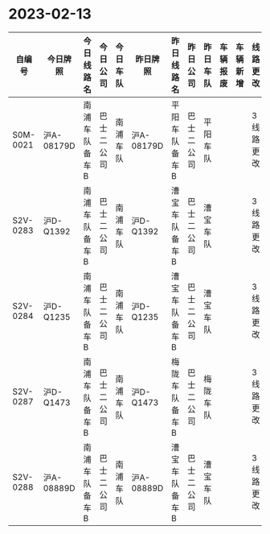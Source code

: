 # 2023-02-13
| 自编号      | 今日牌照      | 今日线路名   | 今日公司  | 今日车队 | 昨日牌照      | 昨日线路名   | 昨日公司  | 昨日车队 | 车辆报废 | 车辆新增 | 线路更改  | 车队更改  | 公司更改 | 牌照更改 |
|----------|-----------|---------|-------|------|-----------|---------|-------|------|------|------|-------|-------|------|------|
| S0M-0021 | 沪A-08179D | 南浦车队备车B | 巴士二公司 | 南浦车队 | 沪A-08179D | 平阳车队备车B | 巴士二公司 | 平阳车队 |      |      | 3线路更改 | 4车队更改 |      |      |
| S2V-0283 | 沪D-Q1392  | 南浦车队备车B | 巴士二公司 | 南浦车队 | 沪D-Q1392  | 漕宝车队备车B | 巴士二公司 | 漕宝车队 |      |      | 3线路更改 | 4车队更改 |      |      |
| S2V-0284 | 沪D-Q1235  | 南浦车队备车B | 巴士二公司 | 南浦车队 | 沪D-Q1235  | 漕宝车队备车B | 巴士二公司 | 漕宝车队 |      |      | 3线路更改 | 4车队更改 |      |      |
| S2V-0287 | 沪D-Q1473  | 南浦车队备车B | 巴士二公司 | 南浦车队 | 沪D-Q1473  | 梅陇车队备车B | 巴士二公司 | 梅陇车队 |      |      | 3线路更改 | 4车队更改 |      |      |
| S2V-0288 | 沪A-08889D | 南浦车队备车B | 巴士二公司 | 南浦车队 | 沪A-08889D | 漕宝车队备车B | 巴士二公司 | 漕宝车队 |      |      | 3线路更改 | 4车队更改 |
